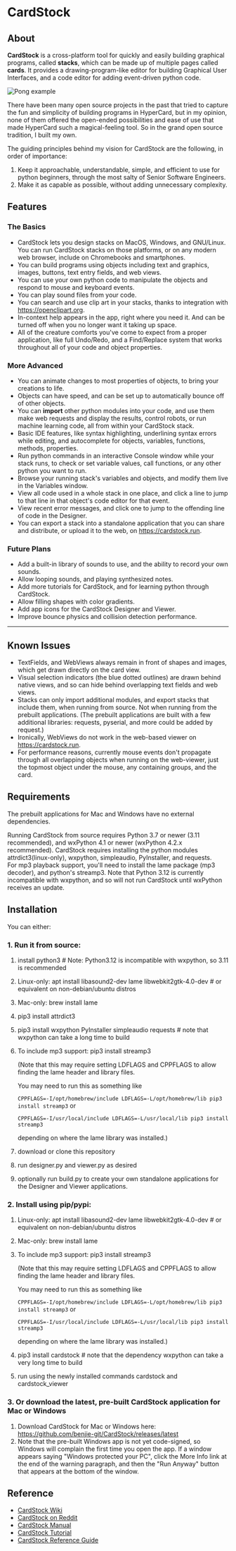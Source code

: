 # CardStock

## About

**CardStock** is a cross-platform tool for quickly and easily building graphical programs, called **stacks**, which can be made up of multiple pages called **cards**.  It provides a drawing-program-like editor for building Graphical User Interfaces, and a code editor for adding event-driven python code.

![Pong example](https://github.com/benjie-git/CardStock/wiki/images/pong.png?raw=true)

There have been many open source projects in the past that tried to capture the fun and simplicity of building programs in HyperCard, but in my opinion, none of them offered the open-ended possibilities and ease of use that made HyperCard such a magical-feeling tool.  So in the grand open source tradition, I built my own.

The guiding principles behind my vision for CardStock are the following, in order of importance:
1. Keep it approachable, understandable, simple, and efficient to use for python beginners, through the most salty of Senior Software Engineers.
2. Make it as capable as possible, without adding unnecessary complexity.

## Features

### The Basics
* CardStock lets you design stacks on MacOS, Windows, and GNU/Linux.  You can run CardStock stacks on those platforms, or on any modern web browser, include on Chromebooks and smartphones.
* You can build programs using objects including text and graphics, images, buttons, text entry fields, and web views.
* You can use your own python code to manipulate the objects and respond to mouse and keyboard events.
* You can play sound files from your code.
* You can search and use clip art in your stacks, thanks to integration with https://openclipart.org.
* In-context help appears in the app, right where you need it.  And can be turned off when you no longer want it taking up space.
* All of the creature comforts you've come to expect from a proper application, like full Undo/Redo, and a Find/Replace system that works throughout all of your code and object properties.

### More Advanced
* You can animate changes to most properties of objects, to bring your creations to life.
* Objects can have speed, and can be set up to automatically bounce off of other objects.
* You can **import** other python modules into your code, and use them make web requests and display the results, control robots, or run machine learning code, all from within your CardStock stack.
* Basic IDE features, like syntax highlighting, underlining syntax errors while editing, and autocomplete for objects, variables, functions, methods, properties.
* Run python commands in an interactive Console window while your stack runs, to check or set variable values, call functions, or any other python you want to run.
* Browse your running stack's variables and objects, and modify them live in the Variables window.
* View all code used in a whole stack in one place, and click a line to jump to that line in that object's code editor for that event.
* View recent error messages, and click one to jump to the offending line of code in the Designer.
* You can export a stack into a standalone application that you can share and distribute, or upload it to the web, on https://cardstock.run.

### Future Plans
* Add a built-in library of sounds to use, and the ability to record your own sounds.
* Allow looping sounds, and playing synthesized notes.
* Add more tutorials for CardStock, and for learning python through CardStock.
* Allow filling shapes with color gradients.
* Add app icons for the CardStock Designer and Viewer.
* Improve bounce physics and collision detection performance.

________
## Known Issues
* TextFields, and WebViews always remain in front of shapes and images, which get drawn directly on the card view.
* Visual selection indicators (the blue dotted outlines) are drawn behind native views, and so can hide behind overlapping text fields and web views.
* Stacks can only import additional modules, and export stacks that include them, when running from source.  Not when running from the prebuilt applications. (The prebuilt applications are built with a few additional libraries: requests, pyserial, and more could be added by request.)
* Ironically, WebViews do not work in the web-based viewer on https://cardstock.run.
* For performance reasons, currently mouse events don't propagate through all overlapping objects when running on the web-viewer, just the topmost object under the mouse, any containing groups, and the card.

## Requirements
The prebuilt applications for Mac and Windows have no external dependencies.

Running CardStock from source requires Python 3.7 or newer (3.11 recommended), and wxPython 4.1 or newer (wxPython 4.2.x recommended).
CardStock requires installing the python modules attrdict3(linux-only), wxpython, simpleaudio, PyInstaller, and requests.  
For mp3 playback support, you'll need to install the lame package (mp3 decoder), and python's streamp3. 
Note that Python 3.12 is currently incompatible with wxpython, and so will not run CardStock until
wxPython receives an update.

## Installation
You can either:

### 1. Run it from source:
1. install python3  # Note: Python3.12 is incompatible with wxpython, so 3.11 is recommended
2. Linux-only: apt install libasound2-dev lame libwebkit2gtk-4.0-dev  # or equivalent on non-debian/ubuntu distros
3. Mac-only: brew install lame
4. pip3 install attrdict3
5. pip3 install wxpython PyInstaller simpleaudio requests  # note that wxpython can take a long time to build
6. To include mp3 support: pip3 install streamp3

   (Note that this may require setting LDFLAGS and CPPFLAGS to allow finding the lame header and library files.

    You may need to run this as something like

   `CPPFLAGS=-I/opt/homebrew/include LDFLAGS=-L/opt/homebrew/lib pip3 install streamp3` or 

    `CPPFLAGS=-I/usr/local/include LDFLAGS=-L/usr/local/lib pip3 install streamp3`

    depending on where the lame library was installed.)
   
7. download or clone this repository
8. run designer.py and viewer.py as desired
9. optionally run build.py to create your own standalone applications for the Designer and Viewer applications.

### 2. Install using pip/pypi:
1. Linux-only: apt install libasound2-dev lame libwebkit2gtk-4.0-dev  # or equivalent on non-debian/ubuntu distros
2. Mac-only: brew install lame
3. To include mp3 support: pip3 install streamp3

   (Note that this may require setting LDFLAGS and CPPFLAGS to allow finding the lame header and library files.

    You may need to run this as something like

   `CPPFLAGS=-I/opt/homebrew/include LDFLAGS=-L/opt/homebrew/lib pip3 install streamp3` or 

    `CPPFLAGS=-I/usr/local/include LDFLAGS=-L/usr/local/lib pip3 install streamp3`

    depending on where the lame library was installed.)

4. pip3 install cardstock  # note that the dependency wxpython can take a very long time to build
5. run using the newly installed commands cardstock and cardstock_viewer

### 3. Or download the latest, pre-built CardStock application for Mac or Windows
1. Download CardStock for Mac or Windows here: https://github.com/benjie-git/CardStock/releases/latest
2. Note that the pre-built Windows app is not yet code-signed, so Windows will complain the first time you open the app. If a window appears saying "Windows protected your PC", click the More Info link at the end of the warning paragraph, and then the "Run Anyway" button that appears at the bottom of the window.


## Reference
* [CardStock Wiki](https://github.com/benjie-git/CardStock/wiki)
* [CardStock on Reddit](https://www.reddit.com/r/CardStockPython/)
* [CardStock Manual](https://github.com/benjie-git/CardStock/wiki/Manual)
* [CardStock Tutorial](https://github.com/benjie-git/CardStock/wiki/Tutorial-Dice)
* [CardStock Reference Guide](https://github.com/benjie-git/CardStock/wiki/Reference)
